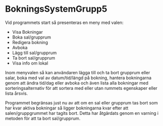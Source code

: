 # BokningsSystemGrupp5

Vid programmets start så presenteras en meny med valen:
- Visa Bokningar
- Boka sal/grupprum
- Redigera bokning
- Avboka
- Lägg till sal/grupprum
- Ta bort sal/grupprum
- Visa info om lokal

Inom menyvalen så kan användaren lägga till och ta bort grupprum eller salar,
boka med val av datum/tid/längd på bokning, hantera bokningarna genom att ändra tid/dag
eller avboka och även lista alla bokningar
med sorteringsalternativ för att sortera med eller utan rummets egenskaper eller lista årsvis.

Programmet begränsas just nu av att om en sal eller grupprum tas bort som har kvar aktiva bokningar
så ligger bokningarna kvar efter att salen/gruppgrummet har tagits bort. Detta har åtgärdats genom
en varning i metoden för att ta bort sal/grupprum.




